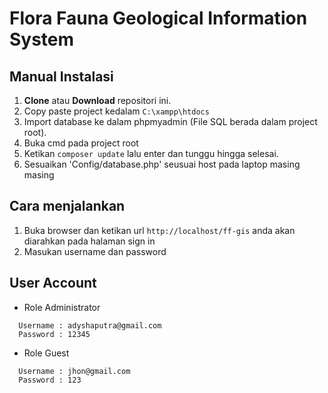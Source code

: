 # Flora Fauna Geological Information System

## Manual Instalasi

1. **Clone** atau **Download** repositori ini.
2. Copy paste project kedalam `C:\xampp\htdocs`
3. Import database ke dalam phpmyadmin (File SQL berada dalam project root).
4. Buka cmd pada project root
5. Ketikan `composer update` lalu enter dan tunggu hingga selesai.
6. Sesuaikan 'Config/database.php' seusuai host pada laptop masing masing

## Cara menjalankan

1. Buka browser dan ketikan url `http://localhost/ff-gis` anda akan diarahkan pada halaman sign in
2. Masukan username dan password

## User Account

- Role Administrator

```
  Username : adyshaputra@gmail.com
  Password : 12345
```

- Role Guest

```
  Username : jhon@gmail.com
  Password : 123
```
